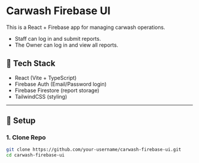 # Carwash Firebase UI

This is a React + Firebase app for managing carwash operations.  
- Staff can log in and submit reports.  
- The Owner can log in and view all reports.  

## 🚀 Tech Stack
- React (Vite + TypeScript)
- Firebase Auth (Email/Password login)
- Firebase Firestore (report storage)
- TailwindCSS (styling)

---

## 🔧 Setup

### 1. Clone Repo
```bash
git clone https://github.com/your-username/carwash-firebase-ui.git
cd carwash-firebase-ui
